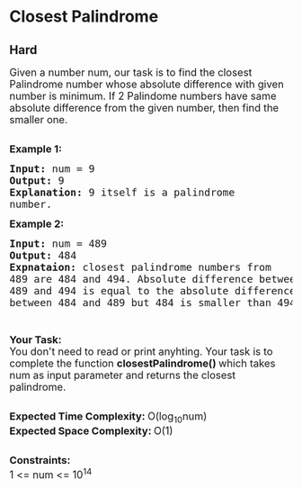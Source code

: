 # Closest Palindrome
## Hard 
<div class="problem-statement">
                <p></p><p><span style="font-size:18px">Given a number num,&nbsp;our task is to find the closest Palindrome number whose absolute difference with given number is minimum. If 2 Palindome numbers have same absolute difference from the given number, then find&nbsp;the smaller one.</span><br>
&nbsp;</p>

<p><span style="font-size:18px"><strong>Example 1:</strong></span></p>

<pre><span style="font-size:18px"><strong>Input: </strong>num = 9
<strong>Output: </strong>9
<strong>Explanation: </strong>9 itself is a palindrome
number.</span>
</pre>

<p><span style="font-size:18px"><strong>Example 2:</strong></span></p>

<pre><span style="font-size:18px"><strong>Input: </strong>num = 489
<strong>Output: </strong>484
<strong>Expnataion: </strong>closest palindrome numbers from
489 are 484 and 494. Absolute difference between
489 and 494 is equal to the absolute difference
between 484 and 489 but 484 is smaller than 494.</span>
</pre>

<p>&nbsp;</p>

<p><span style="font-size:18px"><strong>Your Task:</strong><br>
You don't need to read or print anyhting. Your task is to complete the function&nbsp;<strong>closestPalindrome()&nbsp;</strong>which takes num as input parameter and returns the closest palindrome.</span><br>
&nbsp;</p>

<p><span style="font-size:18px"><strong>Expected Time Complexity:&nbsp;</strong>O(log<sub>10</sub>num)<br>
<strong>Expected Space Complexity:&nbsp;</strong>O(1)</span><br>
&nbsp;</p>

<p><span style="font-size:18px"><strong>Constraints:</strong><br>
1 &lt;= num &lt;= 10<sup>14</sup></span></p>
 <p></p>
            </div>